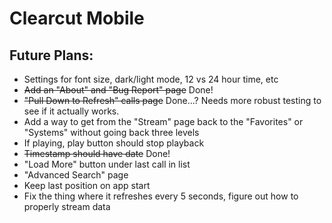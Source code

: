 # Clearcut Mobile

## Future Plans:
* Settings for font size, dark/light mode, 12 vs 24 hour time, etc
* ~~Add an "About" and "Bug Report" page~~ Done!
* ~~"Pull Down to Refresh" calls page~~ Done...? Needs more robust testing to see if it actually works.
* Add a way to get from the "Stream" page back to the "Favorites" or "Systems" without going back three levels
* If playing, play button should stop playback
* ~~Timestamp should have date~~ Done!
* "Load More" button under last call in list
* "Advanced Search" page
* Keep last position on app start
* Fix the thing where it refreshes every 5 seconds, figure out how to properly stream data